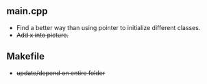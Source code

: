 ## main.cpp
* Find a better way than using pointer to initialize different classes.
* ~~Add x into picture.~~

## Makefile
* ~~update/depend on entire folder~~